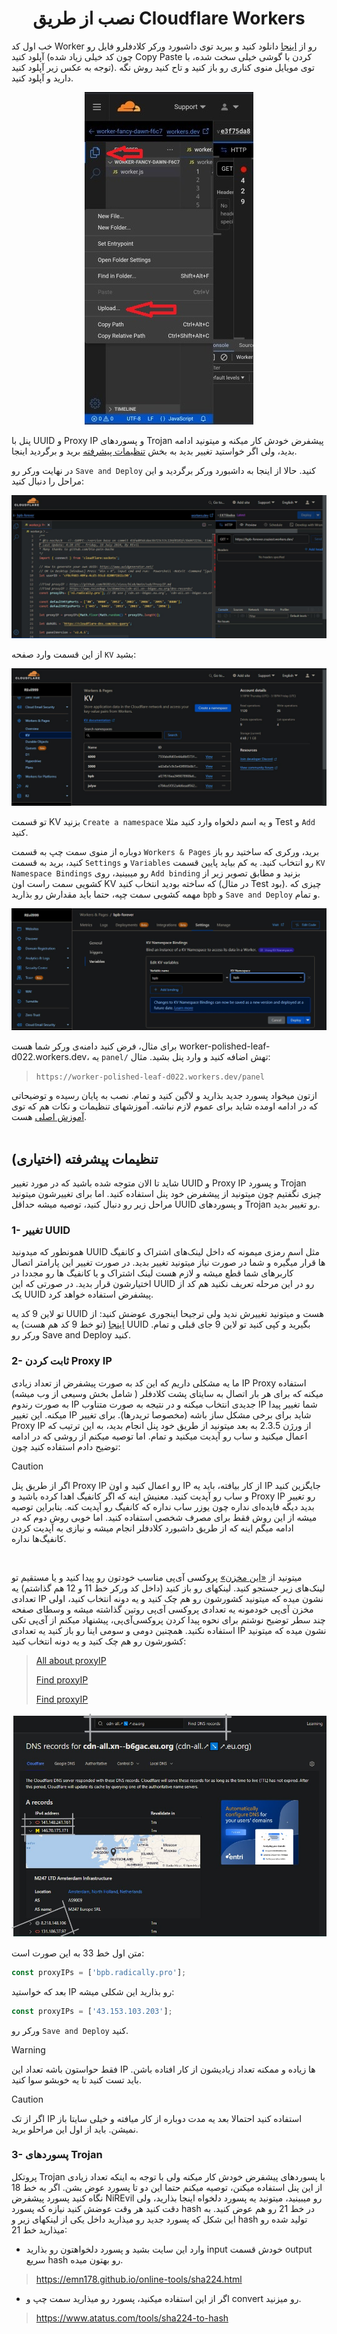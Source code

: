 <h1 align="center">نصب از طریق Cloudflare Workers</h1>

خب اول کد Worker رو از [اینجا](https://github.com/bia-pain-bache/BPB-Worker-Panel/releases/latest/download/worker.js) دانلود کنید و ببرید توی داشبورد ورکر کلادفلرو فایل رو آپلود کنید (چون کد خیلی زیاد شده Copy Paste کردن با گوشی خیلی سخت شده، با توجه به عکس زیر آپلود کنید). توی مویایل منوی کناری رو باز کنید و تاح کنید روش نگه دارید و آپلود کنید.

<p align="center">
  <img src="assets/images/Worker_mobile_upload.jpg">
</p>

پنل با UUID و Proxy IP و پسوردهای Trojan پیشفرض خودش کار میکنه و میتونید ادامه بدید، ولی اگر خواستید تغییر بدید به بخش [تنظیمات پیشرفته](#تنظیمات-پیشرفته-اختیاری) برید و برگردید اینجا.

 در نهایت ورکر رو `Save and Deploy` کنید.
حالا از اینجا به داشبورد ورکر برگردید و این مراحل را دنبال کنید:

<p align="center">
  <img src="assets/images/Navigate_worker_dash.jpg">
</p>

از این قسمت وارد صفحه `KV` بشید:

<p align="center">
  <img src="assets/images/Nav_dash_kv.jpg">
</p>

تو قسمت KV بزنید `Create a namespace` و یه اسم دلخواه وارد کنید مثلا Test و `Add` کنید.

دوباره از منوی سمت چپ به قسمت `Workers & Pages` برید، ورکری که ساختید رو باز کنید، برید به قسمت `Settings` و `Variables` رو انتخاب کنید. یه کم بیاید پایین قسمت `KV Namespace Bindings` رو میبینید، روی `Add binding` بزنید و مطابق تصویر زیر از کشویی سمت راست اون KV که ساخته بودید انتخاب کنید (در مثال Test بود). چیزی که مهمه کشویی سمت چپه، حتما باید مقدارش رو بذارید `bpb` و `Save and Deploy` و تمام.

<p align="center">
  <img src="assets/images/Bind_kv.jpg">
</p>

برای مثال، فرض کنید دامنه‌ی ورکر شما هست worker-polished-leaf-d022.workers.dev، یه `panel/` تهش اضافه کنید و وارد پنل بشید. مثال:

>`https://worker-polished-leaf-d022.workers.dev/panel`

ازتون میخواد پسورد جدید بذارید و لاگین کنید و تمام.
نصب به پایان رسیده و توضیحاتی که در ادامه اومده شاید برای عموم لازم نباشه.
آموزشهای تنظیمات و نکات هم که توی [آموزش اصلی](configuration_fa.md)  هست.
<br><br>
##  تنظیمات پیشرفته (اختیاری)
شاید تا الان متوجه شده باشید که در مورد تغییر UUID و Proxy IP و پسورد Trojan چیزی نگفتیم چون میتونید از پیشفرض خود پنل استفاده کنید. اما برای تغییرشون میتونید مراحل زیر رو دنبال کنید، توصیه میشه حداقل UUID و پسوردهای Trojan رو تغییر بدید. 

### 1- تغییر UUID
همونطور که میدونید UUID  مثل اسم رمزی میمونه که داخل لینک‌های اشتراک و کانفیگ ها قرار میگیره و شما در صورت نیاز میتونید تغییر بدید. در صورت تغییر این پارامتر اتصال کاربرهای شما قطع میشه  و لازم هست لینک اشتراک و یا کانفیگ ها رو مجددا در اختیارشون قرار بدید. در صورتی که این UUID رو در این مرحله تعریف نکنید هم کد از یک UUID پیشفرض استفاده خواهد کرد.

تو لاین 9 کد یه UUID هست و میتونید تغییرش ندید ولی ترجیحا اینجوری عوضش کنید: از [اینجا](https://www.uuidgenerator.net/) (تو خط 9 کد هم هست) یه UUID بگیرید و کپی کنید تو لاین 9 جای قبلی و تمام. ورکر رو Save and Deploy کنید.



### 2- ثابت کردن Proxy IP

ما یه مشکلی داریم که این کد به صورت پیشفرض از تعداد زیادی IP Proxy استفاده میکنه که برای هر بار اتصال به سایتای پشت کلادفلر ( شامل بخش وسیعی از وب میشه) به صورت رندوم IP جدیدی انتخاب میکنه و در نتیجه به صورت متناوب IP شما تغییر پیدا میکنه. این تغییر IP شاید برای برخی مشکل ساز باشه (مخصوصا تریدرها). برای تغییر Proxy IP از ورژن 2.3.5 به بعد میتونید از طریق خود پنل انجام بدید، به این ترتیب که اعمال میکنید و ساب رو آپدیت میکنید و تمام. اما توصیه میکنم از روشی که در ادامه توضیح دادم استفاده کنید چون:

> [!CAUTION]
> اگر از طریق پنل Proxy IP رو اعمال کنید و اون IP از کار بیافته، باید یه IP جایگزین کنید و ساب رو آپدیت کنید. معنیش اینه که اگر کانفیگ اهدا کرده باشید و Proxy IP رو تغییر بدید دیگه فایده‌ای نداره چون یوزر ساب نداره که کانفیگ رو آپدیت کنه. بنابراین توصیه میشه از این روش فقط برای مصرف شخصی استفاده کنید. اما خوبی روش دوم که در ادامه میگم اینه که از طریق داشبورد کلادفلر انجام میشه و نیازی به آپدیت کردن کانفیگ‌ها نداره.
<br>

میتونید از [«این مخزن»](https://github.com/NiREvil/vless/blob/main/sub/ProxyIP.md) پروکسی آی‌پی مناسب خودتون رو پیدا کنید و یا مستقیم تو لینک‌های زیر جستجو کنید.
لینکهای رو باز کنید (داخل کد ورکر خط 11 و 12 هم گذاشتم) یه تعدادی IP نشون میده که میتونید کشورشون رو هم چک کنید و یه دونه انتخاب کنید، اولی مخزن آی‌پی خودمونه یه تعدادی پروکسی آی‌پی روتین گذاشته میشه و وسطای صفحه چند سطر توضیح نوشتم برای نحوه پیدا کردن پروکسی‌آی‌پی، پیشنهاد میکنم از آی‌پی تکی استفاده‌ نکنید. همچنین دومی و سومی اینا رو باز کنید یه تعدادی IP نشون میده که میتونید کشورشون رو هم چک کنید و یه دونه انتخاب کنید:

>[All about proxyIP](https://github.com/NiREvil/vless/blob/main/sub/ProxyIP.md)
>
>[Find proxyIP](https://www.nslookup.io/domains/ipdb.rr.nu/dns-records/)
>
>[Find proxyIP](https://www.nslookup.io/domains/bpb.yousef.isegaro.com/dns-records/)

<p align="center">
  <img src="assets/images/Proxy_ips.jpg">
</p>

متن اول خط 33 به این صورت است:

```javascript
const proxyIPs = ['bpb.radically.pro'];
```

بعد که خواستید IP رو بذارید این شکلی میشه:
```js
const proxyIPs = ['43.153.103.203'];
```

ورکر رو `Save and Deploy` کنید.
> [!WARNING]
> فقط حواستون باشه تعداد این IP ها زیاده و ممکنه تعداد زیادیشون از کار افتاده باشن. باید تست کنید تا یه خوبشو سوا کنید.

> [!CAUTION]
> اگر از تک IP استفاده کنید احتمالا بعد یه مدت دوباره از کار میافته و خیلی سایتا باز نمیشن. باید از اول این مراحلو برید.



### 3- پسوردهای Trojan

پروتکل Trojan با پسوردهای پیشفرض خودش کار میکنه ولی با توجه به اینکه تعداد زیادی از این پنل استفاده میکنن، توصیه میکنم حتما این دو تا پسورد عوض بشن. اگر به خط 18 نگاه کنید پسورد پیشفرض NiREvil رو میبینید، میتونید یه پسورد دلخواه اینجا بذارید، ولی دقت کنید هر وقت عوضش کنید نیازه که پسورد hash در خط 21 رو هم عوض کنید. به این شکل که پسورد جدید رو میذارید داخل یکی از لینکهای زیر و hash تولید شده رو میذارید خط 21:
- وارد این سایت بشید و پسورد دلخواهتون رو بذارید input خودش قسمت output سریع hash رو بهتون میده.
> https://emn178.github.io/online-tools/sha224.html

- اگر از این استفاده میکنید، پسورد رو میذارید سمت چپ و convert رو میزنید.

> https://www.atatus.com/tools/sha224-to-hash
